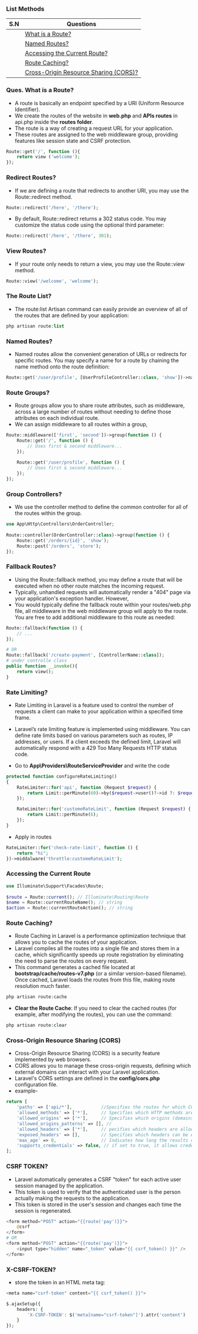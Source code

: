 ### **List Methods**
                    
| S.N | Questions                                                    |
| --- | ------------------------------------------------------------ |
|     | [What is a Route?](#ques-what-is-a-route)                    |
|     | [Named Routes?](#named-routes)                               |
|     | [Accessing the Current Route?](#accessing-the-current-route) |
|     | [Route Caching?](#route-caching) |
|     | [Cross-Origin Resource Sharing (CORS)?](#cross-origin-resource-sharing-cors) |



### Ques. What is a Route?
* A route is basically an endpoint specified by a URI (Uniform Resource Identifier).
* We create the routes of the website in **web.php** and **APIs routes** in api.php inside the **routes folder**.
* The route is a way of creating a request URL for your application.
* These routes are assigned to the web middleware group, providing features like session state and CSRF protection.
```php
Route::get('/', function (){      
    return view ('welcome');
}); 
```

### Redirect Routes?
* If we are defining a route that redirects to another URI, you may use the Route::redirect method.
```php
Route::redirect('/here', '/there');
```
* By default, Route::redirect returns a 302 status code. You may customize the status code using the optional third parameter:
```php
Route::redirect('/here', '/there', 301);
```

### View Routes?
* If your route only needs to return a view, you may use the Route::view method.
```php
Route::view('/welcome', 'welcome');
```

### The Route List?
* The route:list Artisan command can easily provide an overview of all of the routes that are defined by your application:
```php
php artisan route:list
```

### Named Routes?
* Named routes allow the convenient generation of URLs or redirects for specific routes. You may specify a name for a route by chaining the name method onto the route definition:
```php
Route::get('/user/profile', [UserProfileController::class, 'show'])->name('profile');
```

### Route Groups?
* Route groups allow you to share route attributes, such as middleware, across a large number of routes without needing to define those attributes on each individual route.
* We can assign middleware to all routes within a group,
```php
Route::middleware(['first', 'second'])->group(function () {
    Route::get('/', function () {
        // Uses first & second middleware...
    });
 
    Route::get('/user/profile', function () {
        // Uses first & second middleware...
    });
});
```

### Group Controllers?
* We use the controller method to define the common controller for all of the routes within the group.
```php
use App\Http\Controllers\OrderController;
 
Route::controller(OrderController::class)->group(function () {
    Route::get('/orders/{id}', 'show');
    Route::post('/orders', 'store');
});
```

### Fallback Routes?
* Using the Route::fallback method, you may define a route that will be executed when no other route matches the incoming request.
* Typically, unhandled requests will automatically render a "404" page via your application's exception handler. However, 
* You would typically define the fallback route within your routes/web.php file, all middleware in the web middleware group will apply to the route. You are free to add additional middleware to this route as needed:
```php
Route::fallback(function () {
    // ...
});

# OR
Route::fallback('/create-payment', [ControllerName::class]);
# under controlle class 
public function __invoke(){
    return view();
}
```

### Rate Limiting?
* Rate Limiting in Laravel is a feature used to control the number of requests a client can make to your application within a specified time frame.
* Laravel’s rate limiting feature is implemented using middleware. You can define rate limits based on various parameters such as routes, IP addresses, or users. If a client exceeds the defined limit, Laravel will automatically respond with a 429 Too Many Requests HTTP status code.
  
* Go to **App\Providers\RouteServiceProvider** and write the code
```php
protected function configureRateLimiting()
{
    RateLimiter::for('api', function (Request $request) {
        return Limit::perMinute(60)->by($request->user()?->id ?: $request->ip());
    });

    RateLimiter::for('customeRateLimit', function (Request $request) {
        return Limit::perMinute(6);
    });
}
```
* Apply in routes
```php
RateLimiter::for('check-rate-limit', function () {
    return "hi";
})->middalware('throttle:customeRateLimit');
```

### Accessing the Current Route
```php
use Illuminate\Support\Facades\Route;
 
$route = Route::current(); // Illuminate\Routing\Route
$name = Route::currentRouteName(); // string
$action = Route::currentRouteAction(); // string
```

### Route Caching?
* Route Caching in Laravel is a performance optimization technique that allows you to cache the routes of your application. 
* Laravel compiles all the routes into a single file and stores them in a cache, which significantly speeds up route registration by eliminating the need to parse the routes on every request.
* This command generates a cached file located at **bootstrap/cache/routes-v7.php** (or a similar version-based filename). Once cached, Laravel loads the routes from this file, making route resolution much faster.

```php
php artisan route:cache
```
* **Clear the Route Cache**: If you need to clear the cached routes (for example, after modifying the routes), you can use the command:
```php
php artisan route:clear
```

### Cross-Origin Resource Sharing (CORS)
* Cross-Origin Resource Sharing (CORS) is a security feature implemented by web browsers.
* CORS allows you to manage these cross-origin requests, defining which external domains can interact with your Laravel application.
* Laravel's CORS settings are defined in the **config/cors.php** configuration file.
* example-
```php
return [
    'paths' => ['api/*'],           //Specifies the routes for which CORS is applied (e.g., ['api/*'] for all API routes).
    'allowed_methods' => ['*'],     // Specifies which HTTP methods are allowed (e.g., ['GET', 'POST']). Using ['*'] allows all methods.
    'allowed_origins' => ['*'],     // Specifies which origins (domains) are allowed to make requests (e.g., ['https://example.com']). Using ['*'] allows all origins.
    'allowed_origins_patterns' => [], // 
    'allowed_headers' => ['*'],     // pecifies which headers are allowed in the request (e.g., ['Content-Type', 'X-Requested-With']). Using ['*'] allows all headers.
    'exposed_headers' => [],        // Specifies which headers can be exposed to the browser (empty array by default).
    'max_age' => 0,                 // Indicates how long the results of a preflight request can be cached.
    'supports_credentials' => false, // if set to true, it allows credentials (like cookies, authorization headers, or TLS client certificates) to be included in cross-origin requests.
];
```

### CSRF TOKEN?
* Laravel automatically generates a CSRF "token" for each active user session managed by the application.
* This token is used to verify that the authenticated user is the person actually making the requests to the application. 
* This token is stored in the user's session and changes each time the session is regenerated.
```php
<form method="POST" action="{{route('pay')}}">
    @csrf
</form>
# OR
<form method="POST" action="{{route('pay')}}">
    <input type="hidden" name="_token" value="{{ csrf_token() }}" />
</form>
```

### X-CSRF-TOKEN?
* store the token in an HTML meta tag:
```php
<meta name="csrf-token" content="{{ csrf_token() }}">

$.ajaxSetup({
    headers: {
        'X-CSRF-TOKEN': $('meta[name="csrf-token"]').attr('content')
    }
});
```
